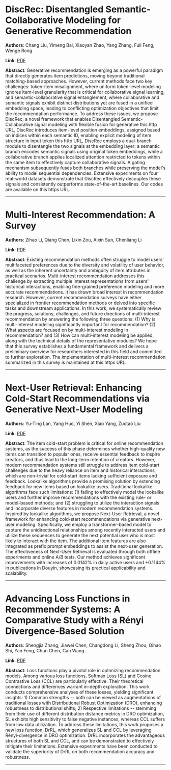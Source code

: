 # DiscRec: Disentangled Semantic-Collaborative Modeling for Generative Recommendation 

**Authors**: Chang Liu, Yimeng Bai, Xiaoyan Zhao, Yang Zhang, Fuli Feng, Wenge Rong  

**Link**: [PDF](https://arxiv.org/pdf/2506.15576)  

**Abstract**: Generative recommendation is emerging as a powerful paradigm that directly generates item predictions, moving beyond traditional matching-based approaches. However, current methods face two key challenges: token-item misalignment, where uniform token-level modeling ignores item-level granularity that is critical for collaborative signal learning, and semantic-collaborative signal entanglement, where collaborative and semantic signals exhibit distinct distributions yet are fused in a unified embedding space, leading to conflicting optimization objectives that limit the recommendation performance.
To address these issues, we propose DiscRec, a novel framework that enables Disentangled Semantic-Collaborative signal modeling with flexible fusion for generative this http URL, DiscRec introduces item-level position embeddings, assigned based on indices within each semantic ID, enabling explicit modeling of item structure in input token this http URL, DiscRec employs a dual-branch module to disentangle the two signals at the embedding layer: a semantic branch encodes semantic signals using original token embeddings, while a collaborative branch applies localized attention restricted to tokens within the same item to effectively capture collaborative signals. A gating mechanism subsequently fuses both branches while preserving the model's ability to model sequential dependencies. Extensive experiments on four real-world datasets demonstrate that DiscRec effectively decouples these signals and consistently outperforms state-of-the-art baselines. Our codes are available on this https URL. 

---
# Multi-Interest Recommendation: A Survey 

**Authors**: Zihao Li, Qiang Chen, Lixin Zou, Aixin Sun, Chenliang Li  

**Link**: [PDF](https://arxiv.org/pdf/2506.15284)  

**Abstract**: Existing recommendation methods often struggle to model users' multifaceted preferences due to the diversity and volatility of user behavior, as well as the inherent uncertainty and ambiguity of item attributes in practical scenarios. Multi-interest recommendation addresses this challenge by extracting multiple interest representations from users' historical interactions, enabling fine-grained preference modeling and more accurate recommendations. It has drawn broad interest in recommendation research. However, current recommendation surveys have either specialized in frontier recommendation methods or delved into specific tasks and downstream applications. In this work, we systematically review the progress, solutions, challenges, and future directions of multi-interest recommendation by answering the following three questions: (1) Why is multi-interest modeling significantly important for recommendation? (2) What aspects are focused on by multi-interest modeling in recommendation? and (3) How can multi-interest modeling be applied, along with the technical details of the representative modules? We hope that this survey establishes a fundamental framework and delivers a preliminary overview for researchers interested in this field and committed to further exploration. The implementation of multi-interest recommendation summarized in this survey is maintained at this https URL. 

---
# Next-User Retrieval: Enhancing Cold-Start Recommendations via Generative Next-User Modeling 

**Authors**: Yu-Ting Lan, Yang Huo, Yi Shen, Xiao Yang, Zuotao Liu  

**Link**: [PDF](https://arxiv.org/pdf/2506.15267)  

**Abstract**: The item cold-start problem is critical for online recommendation systems, as the success of this phase determines whether high-quality new items can transition to popular ones, receive essential feedback to inspire creators, and thus lead to the long-term retention of creators. However, modern recommendation systems still struggle to address item cold-start challenges due to the heavy reliance on item and historical interactions, which are non-trivial for cold-start items lacking sufficient exposure and feedback. Lookalike algorithms provide a promising solution by extending feedback for new items based on lookalike users. Traditional lookalike algorithms face such limitations: (1) failing to effectively model the lookalike users and further improve recommendations with the existing rule- or model-based methods; and (2) struggling to utilize the interaction signals and incorporate diverse features in modern recommendation systems.
Inspired by lookalike algorithms, we propose Next-User Retrieval, a novel framework for enhancing cold-start recommendations via generative next-user modeling. Specifically, we employ a transformer-based model to capture the unidirectional relationships among recently interacted users and utilize these sequences to generate the next potential user who is most likely to interact with the item. The additional item features are also integrated as prefix prompt embeddings to assist the next-user generation. The effectiveness of Next-User Retrieval is evaluated through both offline experiments and online A/B tests. Our method achieves significant improvements with increases of 0.0142% in daily active users and +0.1144% in publications in Douyin, showcasing its practical applicability and scalability. 

---
# Advancing Loss Functions in Recommender Systems: A Comparative Study with a Rényi Divergence-Based Solution 

**Authors**: Shengjia Zhang, Jiawei Chen, Changdong Li, Sheng Zhou, Qihao Shi, Yan Feng, Chun Chen, Can Wang  

**Link**: [PDF](https://arxiv.org/pdf/2506.15120)  

**Abstract**: Loss functions play a pivotal role in optimizing recommendation models. Among various loss functions, Softmax Loss (SL) and Cosine Contrastive Loss (CCL) are particularly effective. Their theoretical connections and differences warrant in-depth exploration. This work conducts comprehensive analyses of these losses, yielding significant insights: 1) Common strengths -- both can be viewed as augmentations of traditional losses with Distributional Robust Optimization (DRO), enhancing robustness to distributional shifts; 2) Respective limitations -- stemming from their use of different distribution distance metrics in DRO optimization, SL exhibits high sensitivity to false negative instances, whereas CCL suffers from low data utilization. To address these limitations, this work proposes a new loss function, DrRL, which generalizes SL and CCL by leveraging Rényi-divergence in DRO optimization. DrRL incorporates the advantageous structures of both SL and CCL, and can be demonstrated to effectively mitigate their limitations. Extensive experiments have been conducted to validate the superiority of DrRL on both recommendation accuracy and robustness. 

---
